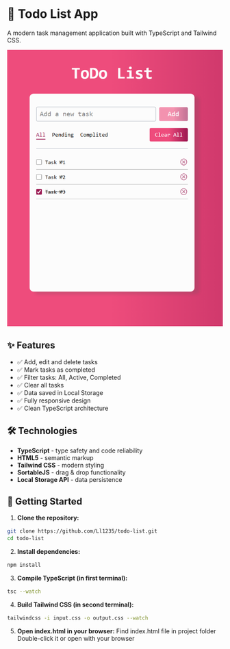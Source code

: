 # 📝 Todo List App

A modern task management application built with TypeScript and Tailwind CSS.

![Todo List Preview](./images/todo.png)

## ✨ Features

- ✅ Add, edit and delete tasks
- ✅ Mark tasks as completed
- ✅ Filter tasks: All, Active, Completed
- ✅ Clear all tasks
- ✅ Data saved in Local Storage
- ✅ Fully responsive design
- ✅ Clean TypeScript architecture

## 🛠 Technologies

- **TypeScript** - type safety and code reliability
- **HTML5** - semantic markup
- **Tailwind CSS** - modern styling
- **SortableJS** - drag & drop functionality
- **Local Storage API** - data persistence

## 🚀 Getting Started

1. **Clone the repository:**
```bash
git clone https://github.com/Ll1235/todo-list.git
cd todo-list 
```

2. **Install dependencies:**
```bash
npm install
```

3. **Compile TypeScript (in first terminal):**
```bash
tsc --watch
```

4. **Build Tailwind CSS (in second terminal):**
```bash
tailwindcss -i input.css -o output.css --watch
```

5. **Open index.html in your browser:**
Find index.html file in project folder
Double-click it or open with your browser
